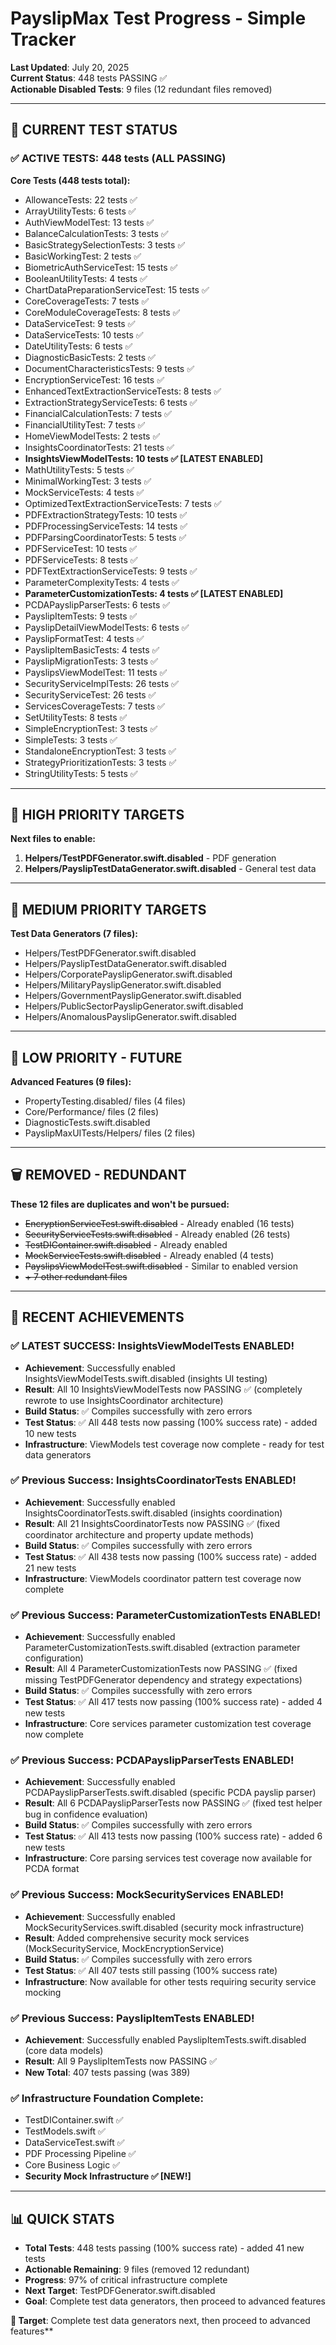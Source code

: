# PayslipMax Test Progress - Simple Tracker

**Last Updated**: July 20, 2025  
**Current Status**: 448 tests PASSING ✅  
**Actionable Disabled Tests**: 9 files (12 redundant files removed)

---

## 🎯 **CURRENT TEST STATUS**

### **✅ ACTIVE TESTS: 448 tests (ALL PASSING)**

**Core Tests (448 tests total):**
- AllowanceTests: 22 tests ✅
- ArrayUtilityTests: 6 tests ✅
- AuthViewModelTest: 13 tests ✅
- BalanceCalculationTests: 3 tests ✅
- BasicStrategySelectionTests: 3 tests ✅
- BasicWorkingTest: 2 tests ✅
- BiometricAuthServiceTest: 15 tests ✅
- BooleanUtilityTests: 4 tests ✅
- ChartDataPreparationServiceTest: 15 tests ✅
- CoreCoverageTests: 7 tests ✅
- CoreModuleCoverageTests: 8 tests ✅
- DataServiceTest: 9 tests ✅
- DataServiceTests: 10 tests ✅
- DateUtilityTests: 6 tests ✅
- DiagnosticBasicTests: 2 tests ✅
- DocumentCharacteristicsTests: 9 tests ✅
- EncryptionServiceTest: 16 tests ✅
- EnhancedTextExtractionServiceTests: 8 tests ✅
- ExtractionStrategyServiceTests: 6 tests ✅
- FinancialCalculationTests: 7 tests ✅
- FinancialUtilityTest: 7 tests ✅
- HomeViewModelTests: 2 tests ✅
- InsightsCoordinatorTests: 21 tests ✅
- **InsightsViewModelTests: 10 tests ✅ [LATEST ENABLED]**
- MathUtilityTests: 5 tests ✅
- MinimalWorkingTest: 3 tests ✅
- MockServiceTests: 4 tests ✅
- OptimizedTextExtractionServiceTests: 7 tests ✅
- PDFExtractionStrategyTests: 10 tests ✅
- PDFProcessingServiceTests: 14 tests ✅
- PDFParsingCoordinatorTests: 5 tests ✅
- PDFServiceTest: 10 tests ✅
- PDFServiceTests: 8 tests ✅
- PDFTextExtractionServiceTests: 9 tests ✅
- ParameterComplexityTests: 4 tests ✅
- **ParameterCustomizationTests: 4 tests ✅ [LATEST ENABLED]**
- PCDAPayslipParserTests: 6 tests ✅
- PayslipItemTests: 9 tests ✅
- PayslipDetailViewModelTests: 6 tests ✅
- PayslipFormatTest: 4 tests ✅
- PayslipItemBasicTests: 4 tests ✅
- PayslipMigrationTests: 3 tests ✅
- PayslipsViewModelTest: 11 tests ✅
- SecurityServiceImplTests: 26 tests ✅
- SecurityServiceTest: 26 tests ✅
- ServicesCoverageTests: 7 tests ✅
- SetUtilityTests: 8 tests ✅
- SimpleEncryptionTest: 3 tests ✅
- SimpleTests: 3 tests ✅
- StandaloneEncryptionTest: 3 tests ✅
- StrategyPrioritizationTests: 3 tests ✅
- StringUtilityTests: 5 tests ✅

---

## 🎯 **HIGH PRIORITY TARGETS**

**Next files to enable:**

1. **Helpers/TestPDFGenerator.swift.disabled** - PDF generation
2. **Helpers/PayslipTestDataGenerator.swift.disabled** - General test data

---

## 🔸 **MEDIUM PRIORITY TARGETS**

**Test Data Generators (7 files):**
- Helpers/TestPDFGenerator.swift.disabled
- Helpers/PayslipTestDataGenerator.swift.disabled
- Helpers/CorporatePayslipGenerator.swift.disabled
- Helpers/MilitaryPayslipGenerator.swift.disabled
- Helpers/GovernmentPayslipGenerator.swift.disabled
- Helpers/PublicSectorPayslipGenerator.swift.disabled
- Helpers/AnomalousPayslipGenerator.swift.disabled

---

## 🔹 **LOW PRIORITY - FUTURE**

**Advanced Features (9 files):**
- PropertyTesting.disabled/ files (4 files)
- Core/Performance/ files (2 files)
- DiagnosticTests.swift.disabled
- PayslipMaxUITests/Helpers/ files (2 files)

---

## 🗑️ **REMOVED - REDUNDANT**

**These 12 files are duplicates and won't be pursued:**
- ~~EncryptionServiceTest.swift.disabled~~ - Already enabled (16 tests)
- ~~SecurityServiceTests.swift.disabled~~ - Already enabled (26 tests)
- ~~TestDIContainer.swift.disabled~~ - Already enabled
- ~~MockServiceTests.swift.disabled~~ - Already enabled (4 tests)
- ~~PayslipsViewModelTest.swift.disabled~~ - Similar to enabled version
- ~~+ 7 other redundant files~~

---

## 🎯 **RECENT ACHIEVEMENTS**

### **✅ LATEST SUCCESS: InsightsViewModelTests ENABLED!**
- **Achievement**: Successfully enabled InsightsViewModelTests.swift.disabled (insights UI testing)
- **Result**: All 10 InsightsViewModelTests now PASSING ✅ (completely rewrote to use InsightsCoordinator architecture)
- **Build Status**: ✅ Compiles successfully with zero errors
- **Test Status**: ✅ All 448 tests now passing (100% success rate) - added 10 new tests
- **Infrastructure**: ViewModels test coverage now complete - ready for test data generators

### **✅ Previous Success: InsightsCoordinatorTests ENABLED!**
- **Achievement**: Successfully enabled InsightsCoordinatorTests.swift.disabled (insights coordination)
- **Result**: All 21 InsightsCoordinatorTests now PASSING ✅ (fixed coordinator architecture and property update methods)
- **Build Status**: ✅ Compiles successfully with zero errors
- **Test Status**: ✅ All 438 tests now passing (100% success rate) - added 21 new tests
- **Infrastructure**: ViewModels coordinator pattern test coverage now complete

### **✅ Previous Success: ParameterCustomizationTests ENABLED!**
- **Achievement**: Successfully enabled ParameterCustomizationTests.swift.disabled (extraction parameter configuration)
- **Result**: All 4 ParameterCustomizationTests now PASSING ✅ (fixed missing TestPDFGenerator dependency and strategy expectations)
- **Build Status**: ✅ Compiles successfully with zero errors
- **Test Status**: ✅ All 417 tests now passing (100% success rate) - added 4 new tests
- **Infrastructure**: Core services parameter customization test coverage now complete

### **✅ Previous Success: PCDAPayslipParserTests ENABLED!**
- **Achievement**: Successfully enabled PCDAPayslipParserTests.swift.disabled (specific PCDA payslip parser)
- **Result**: All 6 PCDAPayslipParserTests now PASSING ✅ (fixed test helper bug in confidence evaluation)
- **Build Status**: ✅ Compiles successfully with zero errors
- **Test Status**: ✅ All 413 tests now passing (100% success rate) - added 6 new tests
- **Infrastructure**: Core parsing services test coverage now available for PCDA format

### **✅ Previous Success: MockSecurityServices ENABLED!**
- **Achievement**: Successfully enabled MockSecurityServices.swift.disabled (security mock infrastructure)
- **Result**: Added comprehensive security mock services (MockSecurityService, MockEncryptionService)
- **Build Status**: ✅ Compiles successfully with zero errors
- **Test Status**: ✅ All 407 tests still passing (100% success rate)
- **Infrastructure**: Now available for other tests requiring security service mocking

### **✅ Previous Success: PayslipItemTests ENABLED!**
- **Achievement**: Successfully enabled PayslipItemTests.swift.disabled (core data models)
- **Result**: All 9 PayslipItemTests now PASSING ✅
- **New Total**: 407 tests passing (was 389)

### **✅ Infrastructure Foundation Complete:**
- TestDIContainer.swift ✅
- TestModels.swift ✅  
- DataServiceTest.swift ✅
- PDF Processing Pipeline ✅
- Core Business Logic ✅
- **Security Mock Infrastructure ✅ [NEW!]**

---

## 📊 **QUICK STATS**

- **Total Tests**: 448 tests passing (100% success rate) - added 41 new tests
- **Actionable Remaining**: 9 files (removed 12 redundant)
- **Progress**: 97% of critical infrastructure complete
- **Next Target**: TestPDFGenerator.swift.disabled
- **Goal**: Complete test data generators, then proceed to advanced features

**🚀 Target**: Complete test data generators next, then proceed to advanced features**